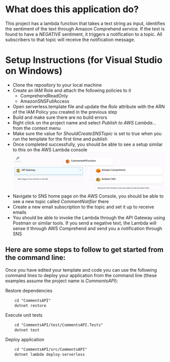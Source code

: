 # What does this application do?
This project has a lambda function that takes a text string as input, identifies the sentiment of the text through Amazon Comprehend service. If the text is found to have a _NEGATIVE_ sentiment, it triggers a notification to a topic. All subscribers to that topic will receive the notification message.

# Setup Instructions (for Visual Studio on Windows)
* Clone the repository to your local machine
* Create an IAM Role and attach the following policies to it
    * ComprehendReadOnly
    * AmazonSNSFullAccess
* Open serverless.template file and update the _Role_ attribute with the ARN of the IAM Policy you created in the previous step
* Build and make sure there are no build errors
* Right click on the project name and select _Publish to AWS Lambda..._ from the context menu
* Make sure the value for _ShouldCreateSNSTopic_ is set to true when you run the template for the first time and publish
* Once completed successfully, you should be able to see a setup similar to this on the AWS Lambda console
![API Setup](API.png)
* Navigate to SNS home page on the AWS Console, you should be able to see a new topic called _CommentNotifier_ there
* Create a new email subscription to the topic and set it up to receive emails
* You should be able to invoke the Lambda through the API Gateway using Postman or similar tools. If you send a negative text, the Lambda will sense it through AWS Comprehend and send you a notification through SNS


## Here are some steps to follow to get started from the command line:

Once you have edited your template and code you can use the following command lines to deploy your application from the command line (these examples assume the project name is *CommentsAPI*):

Restore dependencies
```
    cd "CommentsAPI"
    dotnet restore
```

Execute unit tests
```
    cd "CommentsAPI/test/CommentsAPI.Tests"
    dotnet test
```

Deploy application
```
    cd "CommentsAPI/src/CommentsAPI"
    dotnet lambda deploy-serverless
```
